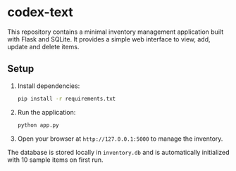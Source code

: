 # codex-text

This repository contains a minimal inventory management application built with Flask and SQLite. It provides a simple web interface to view, add, update and delete items.

## Setup

1. Install dependencies:
   ```bash
   pip install -r requirements.txt
   ```
2. Run the application:
   ```bash
   python app.py
   ```
3. Open your browser at `http://127.0.0.1:5000` to manage the inventory.

The database is stored locally in `inventory.db` and is automatically initialized with 10 sample items on first run.
